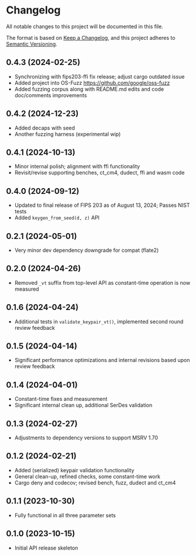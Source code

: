 # Changelog

All notable changes to this project will be documented in this file.

The format is based on [Keep a Changelog](https://keepachangelog.com/en/1.0.0/),
and this project adheres to [Semantic Versioning](https://semver.org/spec/v2.0.0.html).

## 0.4.3 (2024-02-25)

- Synchronizing with fips203-ffi fix release; adjust cargo outdated issue
- Added project into OS-Fuzz https://github.com/google/oss-fuzz
- Added fuzzing corpus along with README.md edits and code doc/comments improvements

## 0.4.2 (2024-12-23)

- Added decaps with seed
- Another fuzzing harness (experimental wip)

## 0.4.1 (2024-10-13)

- Minor internal polish; alignment with ffi functionality
- Revisit/revise supporting benches, ct_cm4, dudect, ffi and wasm code

## 0.4.0 (2024-09-12)

- Updated to final release of FIPS 203 as of August 13, 2024; Passes NIST tests
- Added `keygen_from_seed(d, z)` API

## 0.2.1 (2024-05-01)

- Very minor dev dependency downgrade for compat (flate2)

## 0.2.0 (2024-04-26)

- Removed `_vt` suffix from top-level API as constant-time operation is now measured

## 0.1.6 (2024-04-24)

- Additional tests in `validate_keypair_vt()`, implemented second round review feedback

## 0.1.5 (2024-04-14)

- Significant performance optimizations and internal revisions based upon review feedback

## 0.1.4 (2024-04-01)

- Constant-time fixes and measurement
- Significant internal clean up, additional SerDes validation

## 0.1.3 (2024-02-27)

- Adjustments to dependency versions to support MSRV 1.70

## 0.1.2 (2024-02-21)

- Added (serialized) keypair validation functionality
- General clean-up, refined checks, some constant-time work
- Cargo deny and codecov; revised bench, fuzz, dudect and ct_cm4

## 0.1.1 (2023-10-30)

- Fully functional in all three parameter sets

## 0.1.0 (2023-10-15)

- Initial API release skeleton
